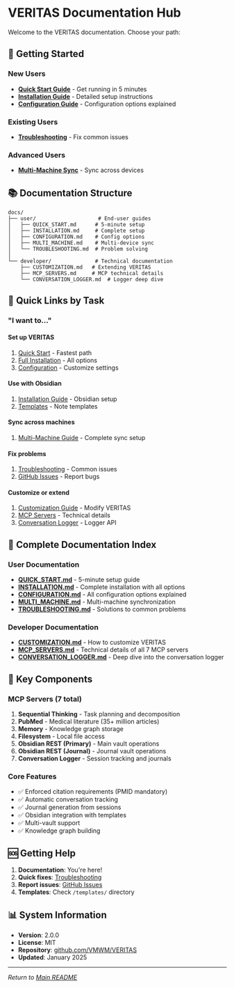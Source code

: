 # VERITAS Documentation Hub

Welcome to the VERITAS documentation. Choose your path:

## 🚀 Getting Started

### New Users
- **[Quick Start Guide](user/QUICK_START.md)** - Get running in 5 minutes
- **[Installation Guide](user/INSTALLATION.md)** - Detailed setup instructions
- **[Configuration Guide](user/CONFIGURATION.md)** - Configuration options explained

### Existing Users
- **[Troubleshooting](user/TROUBLESHOOTING.md)** - Fix common issues

### Advanced Users
- **[Multi-Machine Sync](user/MULTI_MACHINE.md)** - Sync across devices

## 📚 Documentation Structure

```
docs/
├── user/                    # End-user guides
│   ├── QUICK_START.md      # 5-minute setup
│   ├── INSTALLATION.md     # Complete setup
│   ├── CONFIGURATION.md    # Config options
│   ├── MULTI_MACHINE.md    # Multi-device sync
│   └── TROUBLESHOOTING.md  # Problem solving
│
└── developer/              # Technical documentation
    ├── CUSTOMIZATION.md   # Extending VERITAS
    ├── MCP_SERVERS.md     # MCP technical details
    └── CONVERSATION_LOGGER.md  # Logger deep dive
```

## 🎯 Quick Links by Task

### "I want to..."

#### Set up VERITAS
1. [Quick Start](user/QUICK_START.md) - Fastest path
2. [Full Installation](user/INSTALLATION.md) - All options
3. [Configuration](user/CONFIGURATION.md) - Customize settings

#### Use with Obsidian
1. [Installation Guide](user/INSTALLATION.md#obsidian-configuration) - Obsidian setup
2. [Templates](../templates/obsidian/) - Note templates

#### Sync across machines
1. [Multi-Machine Guide](user/MULTI_MACHINE.md) - Complete sync setup

#### Fix problems
1. [Troubleshooting](user/TROUBLESHOOTING.md) - Common issues
2. [GitHub Issues](https://github.com/VMWM/VERITAS/issues) - Report bugs

#### Customize or extend
1. [Customization Guide](developer/CUSTOMIZATION.md) - Modify VERITAS
2. [MCP Servers](developer/MCP_SERVERS.md) - Technical details
3. [Conversation Logger](developer/CONVERSATION_LOGGER.md) - Logger API

## 📖 Complete Documentation Index

### User Documentation
- **[QUICK_START.md](user/QUICK_START.md)** - 5-minute setup guide
- **[INSTALLATION.md](user/INSTALLATION.md)** - Complete installation with all options
- **[CONFIGURATION.md](user/CONFIGURATION.md)** - All configuration options explained
- **[MULTI_MACHINE.md](user/MULTI_MACHINE.md)** - Multi-machine synchronization
- **[TROUBLESHOOTING.md](user/TROUBLESHOOTING.md)** - Solutions to common problems

### Developer Documentation
- **[CUSTOMIZATION.md](developer/CUSTOMIZATION.md)** - How to customize VERITAS
- **[MCP_SERVERS.md](developer/MCP_SERVERS.md)** - Technical details of all 7 MCP servers
- **[CONVERSATION_LOGGER.md](developer/CONVERSATION_LOGGER.md)** - Deep dive into the conversation logger


## 🔧 Key Components

### MCP Servers (7 total)
1. **Sequential Thinking** - Task planning and decomposition
2. **PubMed** - Medical literature (35+ million articles)
3. **Memory** - Knowledge graph storage
4. **Filesystem** - Local file access
5. **Obsidian REST (Primary)** - Main vault operations
6. **Obsidian REST (Journal)** - Journal vault operations
7. **Conversation Logger** - Session tracking and journals

### Core Features
- ✅ Enforced citation requirements (PMID mandatory)
- ✅ Automatic conversation tracking
- ✅ Journal generation from sessions
- ✅ Obsidian integration with templates
- ✅ Multi-vault support
- ✅ Knowledge graph building

## 🆘 Getting Help

1. **Documentation**: You're here!
2. **Quick fixes**: [Troubleshooting](user/TROUBLESHOOTING.md)
3. **Report issues**: [GitHub Issues](https://github.com/VMWM/VERITAS/issues)
4. **Templates**: Check `/templates/` directory

## 📊 System Information

- **Version**: 2.0.0
- **License**: MIT
- **Repository**: [github.com/VMWM/VERITAS](https://github.com/VMWM/VERITAS)
- **Updated**: January 2025

---

*Return to [Main README](../README.md)*